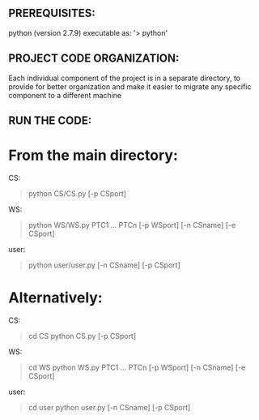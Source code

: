 ## PREREQUISITES:

python (version 2.7.9) executable as:
'> python'

## PROJECT CODE ORGANIZATION:

Each individual component of the project is in a separate directory, to provide for better
organization and make it easier to migrate any specific component to a different machine

## RUN THE CODE:

# From the main directory:

CS:

> python CS/CS.py [-p CSport]

WS:

> python WS/WS.py PTC1 … PTCn [-p WSport] [-n CSname] [-e CSport]

user:

> python user/user.py [-n CSname] [-p CSport]

# Alternatively:

CS:

> cd CS
> python CS.py [-p CSport]

WS:

> cd WS
> python WS.py PTC1 … PTCn [-p WSport] [-n CSname] [-e CSport]

user:

> cd user
> python user.py [-n CSname] [-p CSport]
